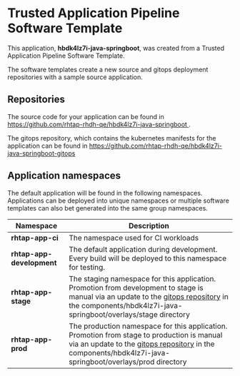 # Trusted Application Pipeline Software Template

This application, **hbdk4lz7i-java-springboot**, was created from a Trusted Application Pipeline Software Template.

The software templates create a new source and gitops deployment repositories with a sample source application. 

## Repositories

The source code for your application can be found in [https://github.com/rhtap-rhdh-qe/hbdk4lz7i-java-springboot ](https://github.com/rhtap-rhdh-qe/hbdk4lz7i-java-springboot ).
 
The gitops repository, which contains the kubernetes manifests for the application can be found in 
[https://github.com/rhtap-rhdh-qe/hbdk4lz7i-java-springboot-gitops ](https://github.com/rhtap-rhdh-qe/hbdk4lz7i-java-springboot-gitops ) 

## Application namespaces 

The default application will be found in the following namespaces. Applications can be deployed into unique namespaces or multiple software templates can also bet generated into the same group namespaces.  

|  Namespace   |  Description   |  
| -------- | -------- |
| **rhtap-app-ci** | The namespace used for CI workloads |
| **rhtap-app-development** | The default application during development. Every build will be deployed to this namespace for testing. |
| **rhtap-app-stage** | The staging namespace for this application. Promotion from development to stage is manual via an update to the [gitops repository](https://github.com/rhtap-rhdh-qe/hbdk4lz7i-java-springboot-gitops ) in the components/hbdk4lz7i-java-springboot/overlays/stage directory |
| **rhtap-app-prod** | The production namespace for this application. Promotion from stage to production is manual via an update to the [gitops repository](https://github.com/rhtap-rhdh-qe/hbdk4lz7i-java-springboot-gitops ) in the components/hbdk4lz7i-java-springboot/overlays/prod directory |